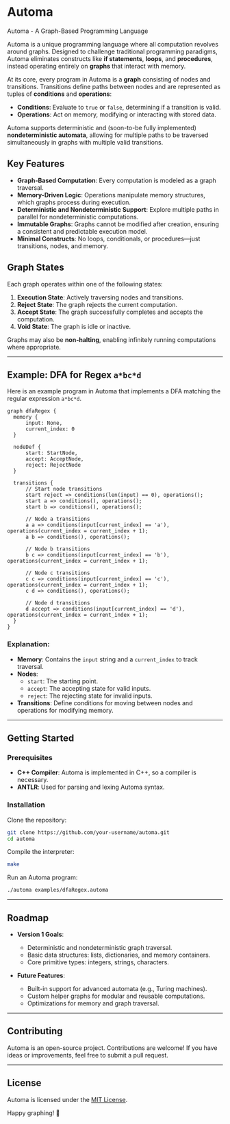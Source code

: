 # Automa  
Automa - A Graph-Based Programming Language  

Automa is a unique programming language where all computation revolves around graphs. Designed to challenge traditional programming paradigms, Automa eliminates constructs like **if statements**, **loops**, and **procedures**, instead operating entirely on **graphs** that interact with memory.  

At its core, every program in Automa is a **graph** consisting of nodes and transitions. Transitions define paths between nodes and are represented as tuples of **conditions** and **operations**:  
- **Conditions**: Evaluate to `true` or `false`, determining if a transition is valid.  
- **Operations**: Act on memory, modifying or interacting with stored data.  

Automa supports deterministic and (soon-to-be fully implemented) **nondeterministic automata**, allowing for multiple paths to be traversed simultaneously in graphs with multiple valid transitions.  

## Key Features  
- **Graph-Based Computation**: Every computation is modeled as a graph traversal.  
- **Memory-Driven Logic**: Operations manipulate memory structures, which graphs process during execution.  
- **Deterministic and Nondeterministic Support**: Explore multiple paths in parallel for nondeterministic computations.  
- **Immutable Graphs**: Graphs cannot be modified after creation, ensuring a consistent and predictable execution model.  
- **Minimal Constructs**: No loops, conditionals, or procedures—just transitions, nodes, and memory.  

## Graph States  
Each graph operates within one of the following states:  
1. **Execution State**: Actively traversing nodes and transitions.  
2. **Reject State**: The graph rejects the current computation.  
3. **Accept State**: The graph successfully completes and accepts the computation.  
4. **Void State**: The graph is idle or inactive.  

Graphs may also be **non-halting**, enabling infinitely running computations where appropriate.  

---

## Example: DFA for Regex `a*bc*d`  

Here is an example program in Automa that implements a DFA matching the regular expression `a*bc*d`.  

```automa
graph dfaRegex {
  memory {
      input: None,
      current_index: 0
  }

  nodeDef {
      start: StartNode,
      accept: AcceptNode,
      reject: RejectNode
  }

  transitions {
      // Start node transitions
      start reject => conditions(len(input) == 0), operations();
      start a => conditions(), operations();
      start b => conditions(), operations();

      // Node a transitions
      a a => conditions(input[current_index] == 'a'), operations(current_index = current_index + 1);
      a b => conditions(), operations();

      // Node b transitions
      b c => conditions(input[current_index] == 'b'), operations(current_index = current_index + 1);

      // Node c transitions
      c c => conditions(input[current_index] == 'c'), operations(current_index = current_index + 1);
      c d => conditions(), operations();

      // Node d transitions
      d accept => conditions(input[current_index] == 'd'), operations(current_index = current_index + 1);
  }
}
```

### Explanation:  
- **Memory**: Contains the `input` string and a `current_index` to track traversal.  
- **Nodes**:  
  - `start`: The starting point.  
  - `accept`: The accepting state for valid inputs.  
  - `reject`: The rejecting state for invalid inputs.  
- **Transitions**: Define conditions for moving between nodes and operations for modifying memory.  

---

## Getting Started  

### Prerequisites  
- **C++ Compiler**: Automa is implemented in C++, so a compiler is necessary.  
- **ANTLR**: Used for parsing and lexing Automa syntax.  

### Installation  
Clone the repository:  
```bash
git clone https://github.com/your-username/automa.git  
cd automa  
```

Compile the interpreter:  
```bash
make
```

Run an Automa program:  
```bash
./automa examples/dfaRegex.automa
```

---

## Roadmap  

- **Version 1 Goals**:  
  - Deterministic and nondeterministic graph traversal.  
  - Basic data structures: lists, dictionaries, and memory containers.  
  - Core primitive types: integers, strings, characters.  

- **Future Features**:  
  - Built-in support for advanced automata (e.g., Turing machines).  
  - Custom helper graphs for modular and reusable computations.  
  - Optimizations for memory and graph traversal.  

---

## Contributing  
Automa is an open-source project. Contributions are welcome! If you have ideas or improvements, feel free to submit a pull request.  

---

## License  
Automa is licensed under the [MIT License](LICENSE).  

Happy graphing! 🎉  

